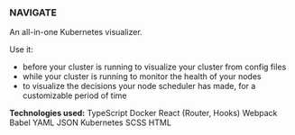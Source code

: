 ### NAVIGATE

An all-in-one Kubernetes visualizer.

Use it:

  -  before your cluster is running to visualize your cluster from config files
  -  while your cluster is running to monitor the health of your nodes
  -  to visualize the decisions your node scheduler has made, for a customizable period of time


**Technologies used:**
TypeScript
Docker
React (Router, Hooks)
Webpack
Babel
YAML
JSON
Kubernetes
SCSS
HTML
